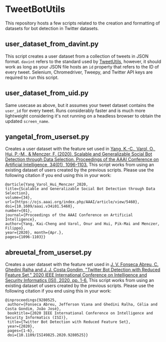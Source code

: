 # TweetBotUtils
 This repository hosts a few scripts related to the creation and formatting of datasets for bot detection in Twitter datasets.
 
 ## user_dataset_from_davint.py ##
 
 This script creates a user dataset from a collection of tweets in JSON format. `davint` refers to the standard used by [TweetUtils](https://github.com/DAVINTLAB/TweetUtils), however, it should work as long as your JSON file hosts an `id` property that refers to the ID of every tweet. Selenium, Chromedriver, Tweepy, and Twitter API keys are required to run this script.
 
  ## user_dataset_from_uid.py ##
  
  Same usecase as above, but it assumes your tweet dataset contains the `user_id` for every tweet. Runs considerably faster and is much more lightweight considering it's not running on a headless browser to obtain the updated `screen_name`.
  
  
 ## yangetal_from_userset.py ##
 
 Creates a user dataset with the feature set used in [Yang, K.-C., Varol, O., Hui, P.-M., & Menczer, F. (2020). Scalable and Generalizable Social Bot Detection through Data Selection. Proceedings of the AAAI Conference on Artificial Intelligence, 34(01), 1096-1103.](https://ojs.aaai.org/index.php/AAAI/article/view/5460) This script works from using an existing dataset of users created by the previous scripts. Please use the following citation if you end using this in your work:
 
 ```
 @article{Yang_Varol_Hui_Menczer_2020, 
 title={Scalable and Generalizable Social Bot Detection through Data Selection}, 
 volume={34}, 
 url={https://ojs.aaai.org/index.php/AAAI/article/view/5460}, 
 doi={10.1609/aaai.v34i01.5460}, 
 number={01}, 
 journal={Proceedings of the AAAI Conference on Artificial Intelligence},
 author={Yang, Kai-Cheng and Varol, Onur and Hui, Pik-Mai and Menczer, Filippo},
 year={2020}, month={Apr.},
 pages={1096-1103}}
 ```
 
 ## abreuetal_from_userset.py ##
 
 Creates a user dataset with the feature set used in [J. V. Fonseca Abreu, C. Ghedini Ralha and J. J. Costa Gondim, "Twitter Bot Detection with Reduced Feature Set," 2020 IEEE International Conference on Intelligence and Security Informatics (ISI), 2020, pp. 1-6.](https://ieeexplore.ieee.org/abstract/document/9280525) This script works from using an existing dataset of users created by the previous scripts. Please use the following citation if you end using this in your work:
 
 ```
 @inproceedings{9280525,
  author={Fonseca Abreu, Jefferson Viana and Ghedini Ralha, Célia and Costa Gondim, João José},
  booktitle={2020 IEEE International Conference on Intelligence and Security Informatics (ISI)}, 
  title={Twitter Bot Detection with Reduced Feature Set}, 
  year={2020},
  pages={1-6},
  doi={10.1109/ISI49825.2020.9280525}}
 ```

